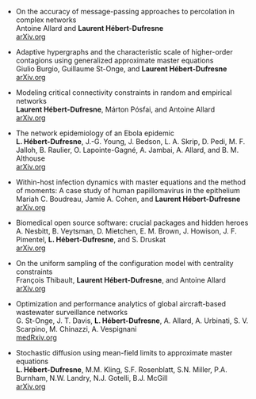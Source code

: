 *   On the accuracy of message-passing approaches to percolation in complex networks  
    Antoine Allard and **Laurent Hébert-Dufresne**  
    [arXiv.org](https://arxiv.org/abs/1906.10377)  

*   Adaptive hypergraphs and the characteristic scale of higher-order contagions using generalized approximate master equations  
    Giulio Burgio, Guillaume St-Onge, and **Laurent Hébert-Dufresne**  
    [arXiv.org](https://arxiv.org/abs/2307.11268)  

*   Modeling critical connectivity constraints in random and empirical networks  
    **Laurent Hébert-Dufresne**, Márton Pósfai, and Antoine Allard  
    [arXiv.org](https://arxiv.org/abs/2307.03559)    

*   The network epidemiology of an Ebola epidemic  
    **L. Hébert-Dufresne**, J.-G. Young, J. Bedson, L. A. Skrip, D. Pedi, M. F. Jalloh, B. Raulier, O. Lapointe-Gagné, A. Jambai, A. Allard, and B. M. Althouse  
    [arXiv.org](https://arxiv.org/abs/2111.08686)  

*   Within-host infection dynamics with master equations and the method of moments: A case study of human papillomavirus in the epithelium  
    Mariah C. Boudreau, Jamie A. Cohen, and **Laurent Hébert-Dufresne**  
    [arXiv.org](https://arxiv.org/abs/2408.05298)  

*   Biomedical open source software: crucial packages and hidden heroes  
    A. Nesbitt, B. Veytsman, D. Mietchen, E. M. Brown, J. Howison, J. F. Pimentel, **L. Hébert-Dufresne**, and S. Druskat  
    [arXiv.org](https://arxiv.org/abs/2404.06672)  

*   On the uniform sampling of the configuration model with centrality constraints  
    François Thibault, **Laurent Hébert-Dufresne**, and Antoine Allard  
    [arXiv.org](https://arxiv.org/abs/2409.20493)  

*   Optimization and performance analytics of global aircraft-based wastewater surveillance networks  
    G. St-Onge, J. T. Davis, **L. Hébert-Dufresne**, A. Allard, A. Urbinati, S. V. Scarpino, M. Chinazzi, A. Vespignani  
    [medRxiv.org](https://www.medrxiv.org/content/10.1101/2024.08.02.24311418v1)  

*   Stochastic diffusion using mean-field limits to approximate master equations  
    **L. Hébert-Dufresne**, M.M. Kling, S.F. Rosenblatt, S.N. Miller, P.A. Burnham, N.W. Landry, N.J. Gotelli, B.J. McGill  
    [arXiv.org](https://arxiv.org/abs/2408.07755)  